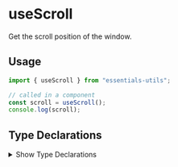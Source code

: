 # useScroll

Get the scroll position of the window.

## Usage

```js
import { useScroll } from "essentials-utils";

// called in a component
const scroll = useScroll();
console.log(scroll);
```

## Type Declarations

<details>
  <summary class="italic cursor-pointer">Show Type Declarations</summary>

```ts
export declare function useScroll(): number;
```
</details>
